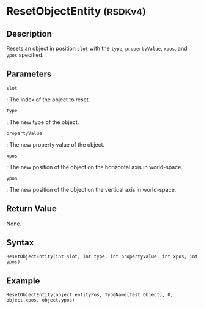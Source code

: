 # ResetObjectEntity <small>(RSDKv4)</small>

## Description
Resets an object in position `slot` with the `type`, `propertyValue`, `xpos`, and `ypos` specified.

## Parameters
`slot`

:   The index of the object to reset.

`type`

:   The new type of the object.

`propertyValue`

:   The new property value of the object.

`xpos`

:   The new position of the object on the horizontal axis in world-space.

`ypos`

:   The new position of the object on the vertical axis in world-space.

## Return Value
None.

## Syntax
```
ResetObjectEntity(int slot, int type, int propertyValue, int xpos, int ypos)
```

## Example
```
ResetObjectEntity(object.entityPos, TypeName[Test Object], 0, object.xpos, object.ypos)
```